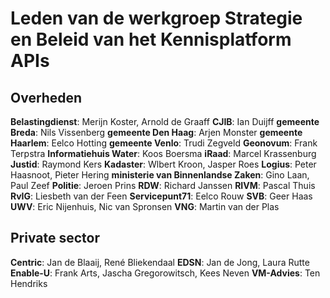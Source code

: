 # Leden van de werkgroep Strategie en Beleid van het Kennisplatform APIs

## Overheden
**Belastingdienst**: Merijn Koster, Arnold de Graaff
**CJIB**: Ian Duijff
**gemeente Breda**: Nils Vissenberg
**gemeente Den Haag**: Arjen Monster
**gemeente Haarlem**: Eelco Hotting
**gemeente Venlo**: Trudi Zegveld
**Geonovum**: Frank Terpstra
**Informatiehuis Water**: Koos Boersma
**iRaad**: Marcel Krassenburg
**Justid**: Raymond Kers
**Kadaster**: Wlbert Kroon, Jasper Roes
**Logius**: Peter Haasnoot, Pieter Hering
**ministerie van Binnenlandse Zaken**: Gino Laan, Paul Zeef
**Politie**: Jeroen Prins
**RDW**: Richard Janssen
**RIVM**: Pascal Thuis
**RvIG**: Liesbeth van der Feen
**Servicepunt71**: Eelco Rouw
**SVB**: Geer Haas
**UWV**: Eric Nijenhuis, Nic van Spronsen
**VNG**: Martin van der Plas

## Private sector
**Centric**: Jan de Blaaij, René Bliekendaal
**EDSN**: Jan de Jong, Laura Rutte
**Enable-U**: Frank Arts, Jascha Gregorowitsch, Kees Neven
**VM-Advies**: Ten Hendriks
